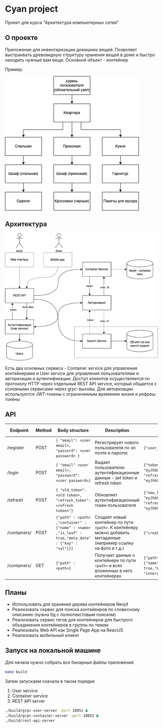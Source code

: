 # Cyan project

Проект для курса "Архитектура компьютерных сетей"

## О проекте

Приложение для инвентаризации домашних вещей. Позволяет выстраивать древовидную структуру хранения вещей в доме и быстро находить
нужные вам вещи. Основной объект - контейнер

Пример:

![example](img/example.drawio.png)

## Архитектура

![architecture](img/cyan-Page-1.drawio.png)

Есть два основных сервиса - Container service для управления контейнерами и User service для управления пользователями и
авторизации и аутентификации. Доступ клиентов осуществляется по протоколу HTTP через отдельный REST API service, который общается с основными сервисами
через grpc-вызовы. Для авторизации используются JWT-токены с ограниченным временем жизни и рефреш токены

## API

| Endpoint | Method | Body structure | Description | Example answer | Needed headers |
|----------|--------|----------------|-------------|----------------|----------------|
| /register | POST | ```{ "email": <user email>, "passord": <user password> }``` | Регистрирует нового пользователя по эл почте и паролю | ```{"user_id" : 0}``` | - |
| /login | POST | ```{ "email" <user email>, "password": <user password>}```| Выдает пользователю аутентификационные данные - jwt token и refresh token | ```{"token" : "eyJhbGciOiJIUzI1NiIsInR5cCI6Ikp...", "refresh_token": "eyJhbGciOiJIUzsasdfasdf...}``` | - |
| /refresh | POST | ```{ "old_token": <old token>, "refresh_token": <refresh token>"}``` | Обновляет аутентификационный токен пользователя | ```{"new_token" : "eyJhbGciOiJIUzI1NiIsInR5cCI6Ikp...", "refresh_token": "eyJhbGciOiJIUzI1NiIsInR5cCI6Ikp..."}```| - |
| /containers/ | POST | ```{"path" : <path> ,"container" : {"name" : <name> ,"is_leaf" : true,"meta_data" : {"key" : "val"}}}``` | Создает новый контейнер по пути ```<path>```. К контейнеру можно добавить метаданные (например ссылку на фото и т.д.) | ```{"created": true}``` | ```Authentication: Bearer <token>``` |
| /containers/ | GET | ```{"path" : <path>}``` | Получает данные о контейнере по пути ```<path>``` и всех вложенных в него контейнерах | ```{"path" : "/sonne","container" : {"name" : "sonne","is_leaf" : true,"meta_data" : {"key" : "val"}}, "inners" : {}}``` | ```Authentication: Bearer <token>``` |

## Планы

 - Использовать для хранения дерева контейнеров Neoj4
 - Реализовать сервис для поиска контейенров по словесному описанию (нужна бд с полнотекстовым поиском)
 - Реализовать сервис тегов для контейнеров для быстрого объединения контейнеров в группы по темам
 - Реализовать Web API как Single Page App на ReactJS
 - Реализовать мобильный клиент

 ## Запуск на локальной машине

 Для начала нужно собрать все бинарные файлы приложения

 ```sh
 make build
 ```

 Затем запускаем сначала в таком порядке
 1. User service
 2. Container service
 3. REST API server

```bash
./build/grpc-user-server -port 10051 &
./build/grpc-container-server -port 10052 &
./build/rest-api-server
```
